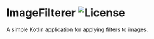 # ImageFilterer ![License](https://img.shields.io/github/license/Juuxel/ImageFilterer.svg)
A simple Kotlin application for applying filters to images.
